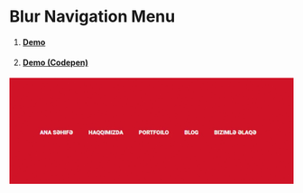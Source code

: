 # Blur Navigation Menu
1. #### [Demo](https://fuadsuleymanli.xyz/Demos/blurnavigationmenu) 
2. #### [Demo (Codepen)](https://codepen.io/fuads062/pen/NWdgbWR)

![SreenShot](screenshot.gif)



